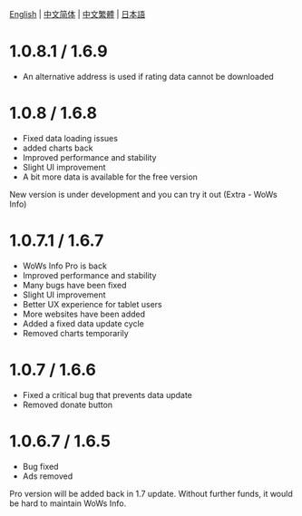 [English](https://github.com/HenryQuan/WoWs-Info-Re/blob/master/log/en.md) | [中文简体](https://github.com/HenryQuan/WoWs-Info-Re/blob/master/log/zh.md) | [中文繁體](https://github.com/HenryQuan/WoWs-Info-Re/blob/master/log/zh-hant.md) | [日本語](https://github.com/HenryQuan/WoWs-Info-Re/blob/master/log/ja.md)

# 1.0.8.1 / 1.6.9
- An alternative address is used if rating data cannot be downloaded

# 1.0.8 / 1.6.8
- Fixed data loading issues
- added charts back
- Improved performance and stability
- Slight UI improvement
- A bit more data is available for the free version

New version is under development and you can try it out (Extra - WoWs Info)

# 1.0.7.1 / 1.6.7
- WoWs Info Pro is back
- Improved performance and stability
- Many bugs have been fixed
- Slight UI improvement
- Better UX experience for tablet users
- More websites have been added
- Added a fixed data update cycle
- Removed charts temporarily

# 1.0.7 / 1.6.6
- Fixed a critical bug that prevents data update
- Removed donate button

# 1.0.6.7 / 1.6.5
- Bug fixed
- Ads removed

Pro version will be added back in 1.7 update. 
Without further funds, it would be hard to maintain WoWs Info.
